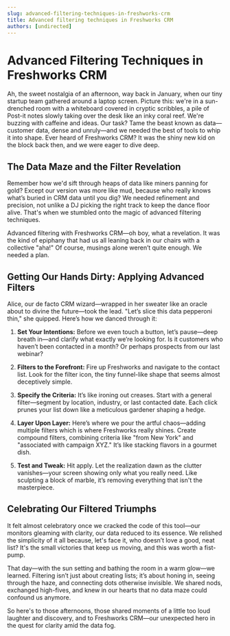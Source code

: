```yaml
---
slug: advanced-filtering-techniques-in-freshworks-crm
title: Advanced filtering techniques in Freshworks CRM
authors: [undirected]
---
```


# Advanced Filtering Techniques in Freshworks CRM

Ah, the sweet nostalgia of an afternoon, way back in January, when our tiny startup team gathered around a laptop screen. Picture this: we're in a sun-drenched room with a whiteboard covered in cryptic scribbles, a pile of Post-it notes slowly taking over the desk like an inky coral reef. We're buzzing with caffeine and ideas. Our task? Tame the beast known as data—customer data, dense and unruly—and we needed the best of tools to whip it into shape. Ever heard of Freshworks CRM? It was the shiny new kid on the block back then, and we were eager to dive deep.

## The Data Maze and the Filter Revelation

Remember how we'd sift through heaps of data like miners panning for gold? Except our version was more like mud, because who really knows what’s buried in CRM data until you dig? We needed refinement and precision, not unlike a DJ picking the right track to keep the dance floor alive. That's when we stumbled onto the magic of advanced filtering techniques. 

Advanced filtering with Freshworks CRM—oh boy, what a revelation. It was the kind of epiphany that had us all leaning back in our chairs with a collective "aha!" Of course, musings alone weren’t quite enough. We needed a plan.

## Getting Our Hands Dirty: Applying Advanced Filters

Alice, our de facto CRM wizard—wrapped in her sweater like an oracle about to divine the future—took the lead. "Let’s slice this data pepperoni thin," she quipped. Here’s how we danced through it:

1. **Set Your Intentions:** Before we even touch a button, let’s pause—deep breath in—and clarify what exactly we’re looking for. Is it customers who haven’t been contacted in a month? Or perhaps prospects from our last webinar?

2. **Filters to the Forefront:** Fire up Freshworks and navigate to the contact list. Look for the filter icon, the tiny funnel-like shape that seems almost deceptively simple.

3. **Specify the Criteria:** It’s like ironing out creases. Start with a general filter—segment by location, industry, or last contacted date. Each click prunes your list down like a meticulous gardener shaping a hedge.

4. **Layer Upon Layer:** Here’s where we pour the artful chaos—adding multiple filters which is where Freshworks really shines. Create compound filters, combining criteria like "from New York" and "associated with campaign XYZ." It’s like stacking flavors in a gourmet dish.

5. **Test and Tweak:** Hit apply. Let the realization dawn as the clutter vanishes—your screen showing only what you really need. Like sculpting a block of marble, it’s removing everything that isn't the masterpiece.

## Celebrating Our Filtered Triumphs

It felt almost celebratory once we cracked the code of this tool—our monitors gleaming with clarity, our data reduced to its essence. We relished the simplicity of it all because, let's face it, who doesn’t love a good, neat list? It's the small victories that keep us moving, and this was worth a fist-pump.

That day—with the sun setting and bathing the room in a warm glow—we learned. Filtering isn’t just about creating lists; it’s about honing in, seeing through the haze, and connecting dots otherwise invisible. We shared nods, exchanged high-fives, and knew in our hearts that no data maze could confound us anymore.

So here's to those afternoons, those shared moments of a little too loud laughter and discovery, and to Freshworks CRM—our unexpected hero in the quest for clarity amid the data fog.